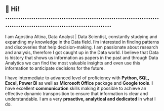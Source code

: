  👋 Hi! 
   ........................................................................................................................
   -
   I am Agostina Altina, Data Analyst | Data Scientist, constantly studying and expanding my knowledge in the Data field. 
   I’m interested in finding patterns and discoveries that help decision-making. I am passionate about research and analysis, therefore I got caught up in the Data world.
   I believe that Data is history that shows us information as papers in the past and through Data Analytics we can find the most valuable insights 
   and even use this information to anticipate decisions for the future. 
    
   I have intermediate to advanced level of proficiency with **Python, SQL, Excel, Power BI** as well as **Microsoft Office** package and **Google tools**.
   I have excellent **communication** skills making it possible to achieve an effective dynamic transposition to ensure that information is clear and understandable. I am a very **proactive, analytical and dedicated** in what I do.


<!---
AgosAl0/AgosAl0 is a ✨ special ✨ repository because its `README.md` (this file) appears on your GitHub profile.
You can click the Preview link to take a look at your changes.
--->
